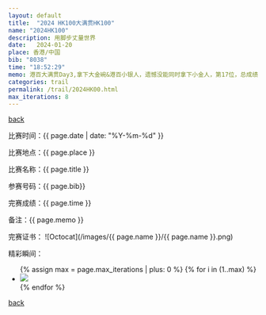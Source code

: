 ```yaml
---
layout: default
title:  "2024 HK100大满贯HK100"
name: "2024HK100"
description: 用脚步丈量世界
date:   2024-01-20
place: 香港/中国
bib: "8038"
time: "18:52:29"
memo: 港百大满贯Day3,拿下大金碗&港百小银人，遗憾没能同时拿下小金人，第17位，总成绩31:29:19，第18位
categories: trail
permalink: /trail/2024HK00.html
max_iterations: 8
---
```

[back](/trail)

比赛时间：{{ page.date | date: "%Y-%m-%d" }}

比赛地点：{{ page.place }}

比赛名称：{{ page.title }}

参赛号码：{{ page.bib}}

完赛成绩：{{ page.time }}

备注：{{ page.memo }}

完赛证书：
![Octocat](/images/{{ page.name }}/{{ page.name }}.png)

精彩瞬间：
<ul>
{% assign max = page.max_iterations | plus: 0 %}
{% for i in (1..max) %}
    <li><img src="/images/{{ page.name }}/{{ page.name }}-{{ i }}.jpeg"></li>
{% endfor %}
</ul>

[back](/trail)
